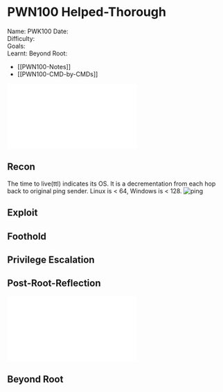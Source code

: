 # PWN100 Helped-Thorough

Name: PWK100
Date:  
Difficulty:  
Goals:  
Learnt:
Beyond Root:

- [[PWN100-Notes]]
- [[PWN100-CMD-by-CMDs]]


![](PWK100-map.excalidraw.md)

## Recon

The time to live(ttl) indicates its OS. It is a decrementation from each hop back to original ping sender. Linux is < 64, Windows is < 128.
![ping](Screenshots/ping.png)
	
## Exploit

## Foothold

## Privilege Escalation

## Post-Root-Reflection  

![](PWK100-map.excalidraw.md)

## Beyond Root


